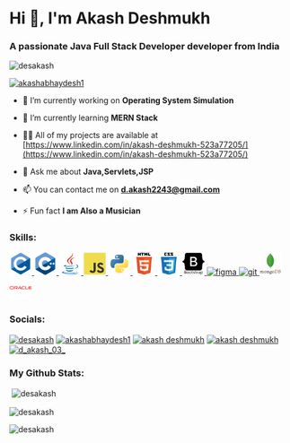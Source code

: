 <h1 align="left">Hi 👋, I'm Akash Deshmukh</h1>
<h3 align="left">A passionate Java Full Stack Developer developer from India</h3>

<p align="left"> <img src="https://komarev.com/ghpvc/?username=desakash&label=Profile%20views&color=0e75b6&style=flat" alt="desakash" /> </p>

<p align="left"> <a href="https://twitter.com/akashabhaydesh1" target="blank"><img src="https://img.shields.io/twitter/follow/akashabhaydesh1?logo=twitter&style=for-the-badge" alt="akashabhaydesh1" /></a> </p>

- 🔭 I’m currently working on **Operating System Simulation**

- 🌱 I’m currently learning **MERN Stack**

- 👨‍💻 All of my projects are available at [https://www.linkedin.com/in/akash-deshmukh-523a77205/](https://www.linkedin.com/in/akash-deshmukh-523a77205/)

- 💬 Ask me about **Java,Servlets,JSP**

- 📫 You can contact me on **d.akash2243@gmail.com**

- ⚡ Fun fact **I am Also a Musician**

<h3 align="left">Skills:</h3>
<p align="left">  <a href="https://www.cprogramming.com/" target="_blank" rel="noreferrer"> <img src="https://raw.githubusercontent.com/devicons/devicon/master/icons/c/c-original.svg" alt="c" width="40" height="40"/> </a> <a href="https://www.w3schools.com/cpp/" target="_blank" rel="noreferrer"> <img src="https://raw.githubusercontent.com/devicons/devicon/master/icons/cplusplus/cplusplus-original.svg" alt="cplusplus" width="40" height="40"/> </a><a href="https://www.java.com" target="_blank" rel="noreferrer"> <img src="https://raw.githubusercontent.com/devicons/devicon/master/icons/java/java-original.svg" alt="java" width="40" height="40"/> </a> <a href="https://developer.mozilla.org/en-US/docs/Web/JavaScript" target="_blank" rel="noreferrer"> <img src="https://raw.githubusercontent.com/devicons/devicon/master/icons/javascript/javascript-original.svg" alt="javascript" width="40" height="40"/> </a><a href="https://www.python.org" target="_blank" rel="noreferrer"> <img src="https://raw.githubusercontent.com/devicons/devicon/master/icons/python/python-original.svg" alt="python" width="40" height="40"/> </a> <a href="https://www.w3.org/html/" target="_blank" rel="noreferrer"> <img src="https://raw.githubusercontent.com/devicons/devicon/master/icons/html5/html5-original-wordmark.svg" alt="html5" width="40" height="40"/> </a> <a href="https://www.w3schools.com/css/" target="_blank" rel="noreferrer"> <img src="https://raw.githubusercontent.com/devicons/devicon/master/icons/css3/css3-original-wordmark.svg" alt="css3" width="40" height="40"/> </a> <a href="https://getbootstrap.com" target="_blank" rel="noreferrer"> <img src="https://raw.githubusercontent.com/devicons/devicon/master/icons/bootstrap/bootstrap-plain-wordmark.svg" alt="bootstrap" width="40" height="40"/> </a> <a href="https://www.figma.com/" target="_blank" rel="noreferrer"> <img src="https://www.vectorlogo.zone/logos/figma/figma-icon.svg" alt="figma" width="40" height="40"/> </a> <a href="https://git-scm.com/" target="_blank" rel="noreferrer"> <img src="https://www.vectorlogo.zone/logos/git-scm/git-scm-icon.svg" alt="git" width="40" height="40"/> </a>  <a href="https://www.mongodb.com/" target="_blank" rel="noreferrer"> <img src="https://raw.githubusercontent.com/devicons/devicon/master/icons/mongodb/mongodb-original-wordmark.svg" alt="mongodb" width="40" height="40"/> </a> <a href="https://www.oracle.com/" target="_blank" rel="noreferrer"> <img src="https://raw.githubusercontent.com/devicons/devicon/master/icons/oracle/oracle-original.svg" alt="oracle" width="40" height="40"/> </a>  </p>

<h3 align="left">Socials:</h3>
<p align="left">
<a href="https://dev.to/desakash" target="blank"><img align="center" src="https://raw.githubusercontent.com/rahuldkjain/github-profile-readme-generator/master/src/images/icons/Social/devto.svg" alt="desakash" height="30" width="40" /></a>
<a href="https://twitter.com/akashabhaydesh1" target="blank"><img align="center" src="https://raw.githubusercontent.com/rahuldkjain/github-profile-readme-generator/master/src/images/icons/Social/twitter.svg" alt="akashabhaydesh1" height="30" width="40" /></a>
<a href="https://linkedin.com/in/akash deshmukh" target="blank"><img align="center" src="https://raw.githubusercontent.com/rahuldkjain/github-profile-readme-generator/master/src/images/icons/Social/linked-in-alt.svg" alt="akash deshmukh" height="30" width="40" /></a>
<a href="https://fb.com/akash deshmukh" target="blank"><img align="center" src="https://raw.githubusercontent.com/rahuldkjain/github-profile-readme-generator/master/src/images/icons/Social/facebook.svg" alt="akash deshmukh" height="30" width="40" /></a>
<a href="https://instagram.com/d_akash_03_" target="blank"><img align="center" src="https://raw.githubusercontent.com/rahuldkjain/github-profile-readme-generator/master/src/images/icons/Social/instagram.svg" alt="d_akash_03_" height="30" width="40" /></a>
</p>



<h3 align="left">My Github Stats:</h3>




<p>&nbsp;<img align="center" src="https://github-readme-stats.vercel.app/api?username=desakash&show_icons=true&locale=en" alt="desakash" /></p>

<p><img align="center" src="https://github-readme-streak-stats.herokuapp.com/?user=desakash&" alt="desakash" /></p>

<p><a href="https://www.buymeacoffee.com/desakash"> <img align="left" src="https://cdn.buymeacoffee.com/buttons/v2/default-yellow.png" height="50" width="210" alt="desakash" /></a></p><br><br>
